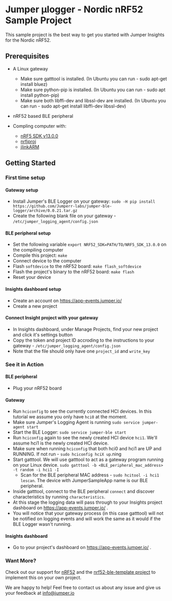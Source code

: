 # Jumper µlogger - Nordic nRF52 Sample Project
This sample project is the best way to get you started with Jumper Insights for the Nordic nRF52.

## Prerequisites
- A Linux gateway
   - Make sure gatttool is installed. (In Ubuntu you can run - sudo apt-get install bluez)
   - Make sure python-pip is installed. (In Ubuntu you can run - sudo apt install python-pip)
   - Make sure both libffi-dev and libssl-dev are installed. (In Ubuntu you can run - sudo apt-get install libffi-dev libssl-dev)

- nRF52 based BLE peripheral
- Compling computer with:
  - [nRF5 SDK v13.0.0](https://www.nordicsemi.com/eng/Products/Bluetooth-low-energy/nRF5-SDK)
  - [nrfjproj](http://www.nordicsemi.com/eng/Products/Bluetooth-low-energy/nRF52832)
  - [jlinkARM](https://www.segger.com/downloads/jlink)

## Getting Started
### First time setup
#### Gateway setup
- Install Jumper's BLE Logger on your gateway:
`sudo -H pip install https://github.com/Jumperr-labs/jumper-ble-logger/archive/0.0.21.tar.gz`
- Create the following blank file on your gateway - `/etc/jumper_logging_agent/config.json`
#### BLE peripheral setup
- Set the following variable `export NRF52_SDK=PATH/TO/NRF5_SDK_13.0.0` on the compiling computer
- Compile this project: `make`
- Connect device to the computer
- Flash `softdevice` to the nRF52 board: `make flash_softdevice`
- Flash the project's binary to the nRF52 board: `make flash`
- Reset your device
#### Insights dashboard setup
- Create an account on https://app-events.jumper.io/
- Create a new project
#### Connect Insight project with your gateway
- In Insights dashboard, under Manage Projects, find your new project and click it's settings button
- Copy the token and project ID accroding to the instructions to your gateway - `/etc/jumper_logging_agent/config.json`
- Note that the file should only have one `project_id` and `write_key`

### See it in Action
#### BLE peripheral
- Plug your nRF52 board
#### Gateway 
- Run `hciconfig` to see the currently connected HCI devices. In this tutorial we assume you only have `hci0` at the moment.
- Make sure Jumper's Logging Agent is running
`sudo service jumper-agent start`
- Start the BLE Logger: `sudo service jumper-ble start`
- Run `hciconfig` again to see the newly created HCI device `hci1`. We'll assume hci1 is the newly created HCI device.
- Make sure when running `hciconfig` that both hci0 and hci1 are UP and RUNNING. If not run - `sudo hciconfig hciX up`.ning
- Start gatttool. We will use gatttool to act as a gateway program running on your Linux device. `sudo gatttool -b <BLE_peripheral_mac_address> -t random -i hci1 -I`
   - Scan for the BLE peripheral MAC address - `sudo hcitool -i hci1 lescan`. The device with JumperSampleApp name is our BLE peripheral.
- Inside gatttool, connect to the BLE peripheral `connect` and discover characteristics by running `characteristics`.
- At this stage the logging data will pass through to your Insights project dashboard on https://app-events.jumper.io/ .
- You will notice that your gateway process (in this case gatttool) will not be notified on logging events and will work the same as it would if the BLE Logger wasn't running.
#### Insights dashboard 
- Go to your project's dashboard on https://app-events.jumper.io/ .

### Want More?
Check out our support for [nRF52](https://github.com/Jumperr-labs/jumper-ulogger/tree/master/platforms/nrf52) and the [nrf52-ble-template project](https://github.com/Jumperr-labs/jumper-ulogger/tree/master/samples/nrf52-ble-template) to implement this on your own project.

We are happy to help! Feel free to contact us about any issue and give us your feedback at [info@jumper.io](mailto:info@jumper.io)
